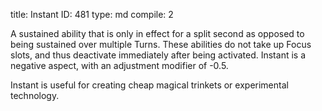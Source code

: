 title:          Instant
ID:             481
type:           md
compile:        2


A sustained ability that is only in effect for a split second as opposed to being sustained over multiple Turns. These abilities do not take up Focus slots, and thus deactivate immediately after being activated. Instant is a negative aspect, with an adjustment modifier of -0.5.

Instant is useful for creating cheap magical trinkets or experimental technology.